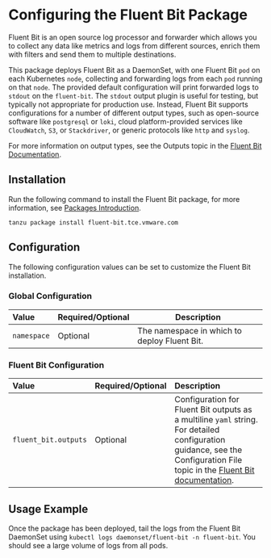 # Configuring the Fluent Bit Package

Fluent Bit is an open source log processor and forwarder which allows you to collect any data like metrics and logs from different sources, enrich them with filters and send them to multiple destinations.

This package deploys Fluent Bit as a DaemonSet, with one Fluent Bit `pod` on each Kubernetes `node`, collecting and forwarding logs from each `pod` running on that `node`.
The provided default configuration will print forwarded logs to `stdout` on the `fluent-bit`.
The `stdout` output plugin is useful for testing, but typically not appropriate for production use.
Instead, Fluent Bit supports configurations for a number of different output types, such as open-source software like `postgresql` or `loki`, cloud platform-provided services like `CloudWatch`, `S3`, or `Stackdriver`, or generic protocols like `http` and `syslog`.

For more information on output types, see the Outputs topic in the [Fluent Bit Documentation](https://docs.fluentbit.io/manual/pipeline/outputs).

## Installation
Run the following command to install the Fluent Bit package, for more information, see [Packages Introduction](packages-intro.md).

```shell
tanzu package install fluent-bit.tce.vmware.com
```

## Configuration

The following configuration values can be set to customize the Fluent Bit installation.

### Global Configuration

| Value | Required/Optional | Description |
|:-------|-------------------|-------------|
| `namespace` | Optional | The namespace in which to deploy Fluent Bit. |

### Fluent Bit Configuration

| Value | Required/Optional | Description |
|:-------|:-------------------|:-------------|
|`fluent_bit.outputs`|Optional|Configuration for Fluent Bit outputs as a multiline `yaml` string. For detailed configuration guidance, see the Configuration File topic in the [Fluent Bit documentation](https://docs.fluentbit.io/manual/administration/configuring-fluent-bit/configuration-file#config_output).|

## Usage Example

Once the package has been deployed, tail the logs from the Fluent Bit DaemonSet using `kubectl logs daemonset/fluent-bit -n fluent-bit`. You should see a large volume of logs from all pods.
